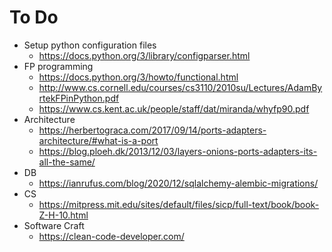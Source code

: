 # To Do
* Setup python configuration files
  * https://docs.python.org/3/library/configparser.html
* FP programming
  * https://docs.python.org/3/howto/functional.html 
  * http://www.cs.cornell.edu/courses/cs3110/2010su/Lectures/AdamByrtekFPinPython.pdf
  * https://www.cs.kent.ac.uk/people/staff/dat/miranda/whyfp90.pdf
* Architecture
  * https://herbertograca.com/2017/09/14/ports-adapters-architecture/#what-is-a-port
  * https://blog.ploeh.dk/2013/12/03/layers-onions-ports-adapters-its-all-the-same/
* DB
  * https://ianrufus.com/blog/2020/12/sqlalchemy-alembic-migrations/
* CS
  * https://mitpress.mit.edu/sites/default/files/sicp/full-text/book/book-Z-H-10.html
* Software Craft
  * https://clean-code-developer.com/ 